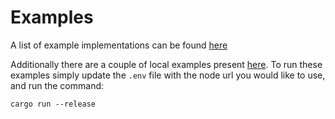 # Examples
A list of example implementations can be found [here](https://github.com/iotaledger/streams-examples)

Additionally there are a couple of local examples present [here](https://github.com/iotaledger/streams/tree/develop/examples).
To run these examples simply update the `.env` file with the node url you would like 
to use, and run the command: 
```
cargo run --release
```
